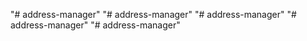 "# address-manager" 
"# address-manager" 
"# address-manager" 
"# address-manager" 
"# address-manager" 
